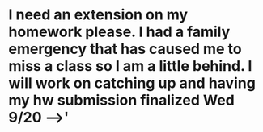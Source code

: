 # I need an extension on my homework please. I had a family emergency that has caused me to miss a class so I am a little behind. I will work on catching up and having my hw submission finalized Wed 9/20 -->'


